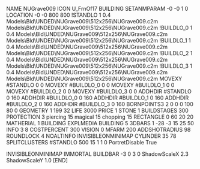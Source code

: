 NAME NUGrave009
ICON U_FrnOf17
BUILDING
SETANMPARAM -0 -0 1 0
LOCATION -0 -0 800 800
!STANDLO      1 0.4 Models\Bld\UNDED\NUGrave009\512x256\NUGrave009.c2m Models\Bld\UNDED\NUGrave009\512x256\NUGrave009.c2m 
!BUILDLO_0    1 0.4 Models\Bld\UNDED\NUGrave009\512x256\NUGrave009.c2m Models\Bld\UNDED\NUGrave009\512x256\NUGrave009.c2m 
!BUILDLO_1    1 0.4 Models\Bld\UNDED\NUGrave009\512x256\NUGrave009.c2m Models\Bld\UNDED\NUGrave009\512x256\NUGrave009.c2m 
!BUILDLO_2    1 0.4 Models\Bld\UNDED\NUGrave009\512x256\NUGrave009.c2m Models\Bld\UNDED\NUGrave009\512x256\NUGrave009.c2m 
!BUILDLO_3    1 0.4 Models\Bld\UNDED\NUGrave009\512x256\NUGrave009.c2m Models\Bld\UNDED\NUGrave009\512x256\NUGrave009.c2m 
MOVEXY #STANDLO    0 0
MOVEXY #BUILDLO_0  0 0
MOVEXY #BUILDLO_1  0 0
MOVEXY #BUILDLO_2  0 0
MOVEXY #BUILDLO_3  0 0
ADDHDIR #STANDLO 0 160
ADDHDIR #BUILDLO_0 0 160
ADDHDIR #BUILDLO_1 0 160
ADDHDIR #BUILDLO_2 0 160
ADDHDIR #BUILDLO_3 0 160
BORNPOINTS3 2 0 0 0 100 80 0
GEOMETRY 1 199 32
LIFE     3000
PRICE 1 STONE 1
BUILDSTAGES 300
PROTECTION 3 piercing 15 magical 15 chopping 15
RECTANGLE    0 60 20 20
MATHERIAL 1 BUILDING
EXPLMEDIA BUILDING 5
3DBARS 1 -28 -3 15 25 50
INFO 3 8
COSTPERCENT 300
VISION 0
MFARM 200
ADDSHOTRADIUS 98
ROUNDLOCK 4
NOALTINFO
INVISIBLEONMINIMAP
CYLINDER 35 78
SPLITCLUSTERS #STANDLO 500 15 1 1 0
PortretDisable True

INVISIBLEONMINIMAP
IMMORTAL
BUILDBAR -3 0 3 0
ShadowScaleX 2.3
ShadowScaleY 1.0
[END]
